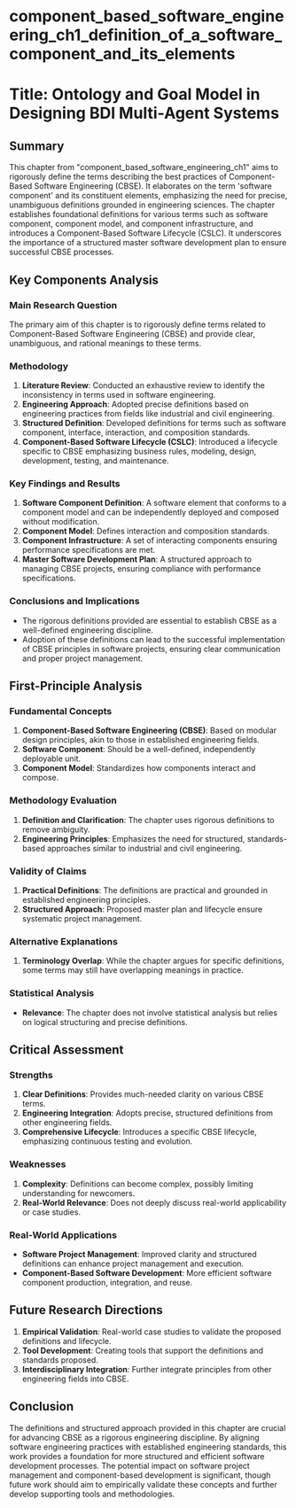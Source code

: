 # component_based_software_engineering_ch1_definition_of_a_software_component_and_its_elements

# Title: Ontology and Goal Model in Designing BDI Multi-Agent Systems

## Summary
This chapter from "component_based_software_engineering_ch1" aims to rigorously define the terms describing the best practices of Component-Based Software Engineering (CBSE). It elaborates on the term 'software component' and its constituent elements, emphasizing the need for precise, unambiguous definitions grounded in engineering sciences. The chapter establishes foundational definitions for various terms such as software component, component model, and component infrastructure, and introduces a Component-Based Software Lifecycle (CSLC). It underscores the importance of a structured master software development plan to ensure successful CBSE processes.

## Key Components Analysis

### Main Research Question
The primary aim of this chapter is to rigorously define terms related to Component-Based Software Engineering (CBSE) and provide clear, unambiguous, and rational meanings to these terms.

### Methodology

1. **Literature Review**: Conducted an exhaustive review to identify the inconsistency in terms used in software engineering.
2. **Engineering Approach**: Adopted precise definitions based on engineering practices from fields like industrial and civil engineering.
3. **Structured Definition**: Developed definitions for terms such as software component, interface, interaction, and composition standards.
4. **Component-Based Software Lifecycle (CSLC)**: Introduced a lifecycle specific to CBSE emphasizing business rules, modeling, design, development, testing, and maintenance.

### Key Findings and Results

1. **Software Component Definition**: A software element that conforms to a component model and can be independently deployed and composed without modification.
2. **Component Model**: Defines interaction and composition standards.
3. **Component Infrastructure**: A set of interacting components ensuring performance specifications are met.
4. **Master Software Development Plan**: A structured approach to managing CBSE projects, ensuring compliance with performance specifications.

### Conclusions and Implications

- The rigorous definitions provided are essential to establish CBSE as a well-defined engineering discipline.
- Adoption of these definitions can lead to the successful implementation of CBSE principles in software projects, ensuring clear communication and proper project management.

## First-Principle Analysis

### Fundamental Concepts

1. **Component-Based Software Engineering (CBSE)**: Based on modular design principles, akin to those in established engineering fields.
2. **Software Component**: Should be a well-defined, independently deployable unit.
3. **Component Model**: Standardizes how components interact and compose.

### Methodology Evaluation

1. **Definition and Clarification**: The chapter uses rigorous definitions to remove ambiguity.
2. **Engineering Principles**: Emphasizes the need for structured, standards-based approaches similar to industrial and civil engineering.

### Validity of Claims

1. **Practical Definitions**: The definitions are practical and grounded in established engineering principles.
2. **Structured Approach**: Proposed master plan and lifecycle ensure systematic project management.

### Alternative Explanations

1. **Terminology Overlap**: While the chapter argues for specific definitions, some terms may still have overlapping meanings in practice.

### Statistical Analysis

- **Relevance**: The chapter does not involve statistical analysis but relies on logical structuring and precise definitions.

## Critical Assessment

### Strengths

1. **Clear Definitions**: Provides much-needed clarity on various CBSE terms.
2. **Engineering Integration**: Adopts precise, structured definitions from other engineering fields.
3. **Comprehensive Lifecycle**: Introduces a specific CBSE lifecycle, emphasizing continuous testing and evolution.

### Weaknesses

1. **Complexity**: Definitions can become complex, possibly limiting understanding for newcomers.
2. **Real-World Relevance**: Does not deeply discuss real-world applicability or case studies.

### Real-World Applications

- **Software Project Management**: Improved clarity and structured definitions can enhance project management and execution.
- **Component-Based Software Development**: More efficient software component production, integration, and reuse.

## Future Research Directions

1. **Empirical Validation**: Real-world case studies to validate the proposed definitions and lifecycle.
2. **Tool Development**: Creating tools that support the definitions and standards proposed.
3. **Interdisciplinary Integration**: Further integrate principles from other engineering fields into CBSE.

## Conclusion

The definitions and structured approach provided in this chapter are crucial for advancing CBSE as a rigorous engineering discipline. By aligning software engineering practices with established engineering standards, this work provides a foundation for more structured and efficient software development processes. The potential impact on software project management and component-based development is significant, though future work should aim to empirically validate these concepts and further develop supporting tools and methodologies.